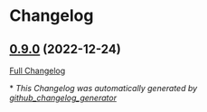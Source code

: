 # Changelog

## [0.9.0](https://github.com/guillaume-gricourt/HmnRandomRead/tree/0.9.0) (2022-12-24)

[Full Changelog](https://github.com/guillaume-gricourt/HmnRandomRead/compare/a4dc3ca410f900afae8de153a64ca81bdfc3b84a...0.9.0)



\* *This Changelog was automatically generated by [github_changelog_generator](https://github.com/github-changelog-generator/github-changelog-generator)*
